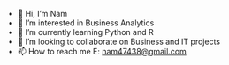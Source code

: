 - 👋 Hi, I’m Nam 
- 👀 I’m interested in Business Analytics 
- 🌱 I’m currently learning Python and R
- 💞️ I’m looking to collaborate on Business and IT projects  
- 📫 How to reach me E: nam47438@gmail.com


